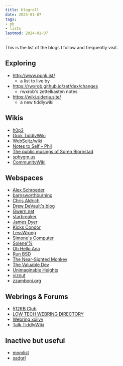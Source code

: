 ```yaml
---
title: blogroll
date: 2024-01-07
tags: 
- pb
- lists
lastmod: 2024-01-07
---
```


This is the list of the blogs I follow and frequently visit.

## Exploring
- http://www.punk.ist/
    * a list to live by
- https://rwxrob.github.io/zet/dex/changes 
    * rwxrob's zettelkasten notes
- https://wiki.sideria.site/
    * a new tiddlywiki 
	
## Wikis
- [h0p3](https://h0p3.neocities.org/)
- [Grok TiddlyWiki](https://groktiddlywiki.com/read/)
- [WebSeitz/wiki](http://webseitz.fluxent.com/wiki/MeaningfulLifeRoadmap)
- [Notes to Self – Phil](https://youneedastereo.com/)
- [The public musings of Soren Bjornstad](https://zettelkasten.sorenbjornstad.com/)
- [sphygm.us](https://sphygm.us/)
- [CommunityWiki](https://communitywiki.org/wiki/FrontPage)

## Webspaces

- [Alex Schroeder](https://alexschroeder.ch/)
- [barnsworthburning](https://barnsworthburning.net/spaces/i/barnsworthburningnet)
- [Chris Aldrich](https://boffosocko.com/now/)
- [Drew DeVault's blog](https://drewdevault.com/)
- [Gwern.net](https://gwern.net/index)
- [starbreaker](https://starbreaker.org/)
- [James Dyer](https://www.emacs.dyerdwelling.family/tags/)
- [Kicks Condor](https://www.kickscondor.com/)
- [LessWrong](https://www.lesswrong.com/)
- [Simone's Computer](https://simone.computer/#/)
- [Solene'%](https://dataswamp.org/~solene/)
- [Oh Hello Ana](https://ohhelloana.blog/posts/)
- [Run BSD](https://runbsd.info/)
- [The Near-Sighted Monkey](https://thenearsightedmonkey.tumblr.com/)
- [The Valuable Dev](https://thevaluable.dev/)
- [Unimaginable Heights](https://unimaginable-heights.neocities.org/)
- [viznut](http://viznut.fi/en/)
- [zzamboni.org](https://zzamboni.org/)

## Webrings & Forums
- [512KB Club](https://512kb.club/)
- [LOW TECH WEBRING DIRECTORY](https://emreed.net/LowTech_Directory.html)
- [Webring xxiivv](https://webring.xxiivv.com/)
- [Talk TiddlyWiki](https://talk.tiddlywiki.org/)

## Inactive but useful
- [mnmlist](https://mnmlist.com/archives/)
- [sadgrl](https://sadgrl.online/)

